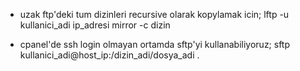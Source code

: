 * uzak ftp'deki tum dizinleri recursive olarak kopylamak icin;
lftp -u kullanici_adi ip_adresi
mirror -c dizin

* cpanel'de ssh login olmayan ortamda sftp'yi kullanabiliyoruz;
sftp kullanici_adi@host_ip:/dizin_adi/dosya_adi .
